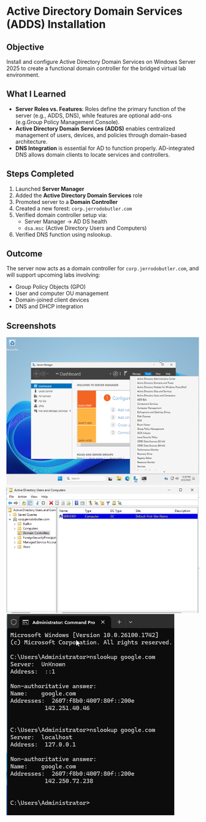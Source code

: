 
# Active Directory Domain Services (ADDS) Installation

## Objective
Install and configure Active Directory Domain Services on Windows Server 2025 to create a functional domain controller for the bridged virtual lab environment.

## What I Learned
- **Server Roles vs. Features**: Roles define the primary function of the server (e.g., ADDS, DNS), while features are optional add-ons (e.g.Group Policy Management Console).
- **Active Directory Domain Services (ADDS)** enables centralized management of users, devices, and policies through domain-based architecture.
- **DNS Integration** is essential for AD to function properly. AD-integrated DNS allows domain clients to locate services and controllers.

## Steps Completed
1. Launched **Server Manager**
2. Added the **Active Directory Domain Services** role
3. Promoted server to a **Domain Controller**
4. Created a new forest: `corp.jerrodobutler.com`
5. Verified domain controller setup via:
   - Server Manager → AD DS health
   - `dsa.msc` (Active Directory Users and Computers)
6. Verified DNS function using nslookup.
  
## Outcome
The server now acts as a domain controller for `corp.jerrodobutler.com`, and will support upcoming labs involving:
- Group Policy Objects (GPO)
- User and computer OU management
- Domain-joined client devices
- DNS and DHCP integration

## Screenshots
![ADDS Tools dropdown](./images/adds-tools-dropdown.png)
![Domain Controller Verified](./images/domain-controller-ou.png)
![DNS Verified](./images/nslookup-google.png)
